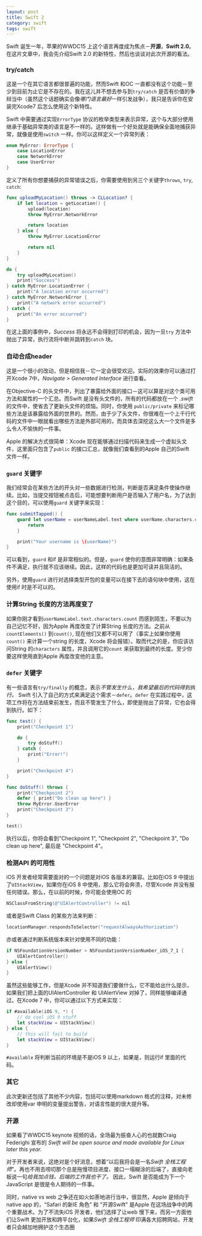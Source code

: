 ```yaml
---
layout: post
title: Swift 2
category: swift
tags: swift
---
```


Swift 诞生一年，苹果的WWDC15 上这个语言再度成为焦点－**开源**，**Swift 2.0**。在这片文章中，我会先介绍Swift 2.0 的新特性，然后也谈谈对此次开源的看法。

### try/catch

这是一个在其它语言都很普遍的功能，然而Swift 和OC 一直都没有这个功能－至少到目前为止它是不存在的。我在这儿并不想去参与到`try/catch` 是否有价值的争辩当中（虽然这个话题确实会像*哪门语言最好*一样引发战争），我只是告诉你在安装完Xcode7 后怎么使用这个新特性。

Swift 中需要通过实现`ErrorType` 协议的枚举类型来表示异常，这个与大部分使用继承于基础异常类的语言是不一样的。这样做有一个好处就是能确保全面地捕获异常，就像是使用`switch` 一样。你可以这样定义一个异常列表：

```swift
enum MyError: ErrorType {
    case LocationError
    case NetworkError
    case UserError
}
```

定义了所有你想要捕获的异常错误之后，你需要使用到另三个关键字`throws`, `try`, `catch`:

```swift
func uploadMyLocation() throws -> CLLocation? {
    if let location = getLocation() {
        upload(location)
        throw MyError.NetworkError

        return location
    } else {
        throw MyError.LocationError

        return nil
    }
}

do {
    try uploadMyLocation()
    print("Success")
} catch MyError.LocationError {
    print("A location error occurred")
} catch MyError.NetworkError {
    print("A network error occurred")
} catch {
    print("An error occurred")
}
```

在这上面的事例中，*Success* 将永远不会得到打印的机会，因为一旦`try` 方法中抛出了异常，执行流将中断并跳转到`catch` 块。

<!-- more -->
### 自动合成header
这是一个很小的改动，但是相信我－它一定会很受欢迎。实际的效果你可以通过打开Xcode 7中，*Navigate > Generated Interface* 进行查看。

在Objective-C 的头文件中，列出了暴露给外面的接口－这可以算是对这个类可用方法和属性的一个汇总。而Swift 是没有头文件的，所有的代码都放在一个 *.swift* 的文件中，使省去了更新头文件的烦恼。同时，你使用 `public/private` 来标记哪些方法是该暴露给外面的世界的。然而，由于少了头文件，你很难在一个上千行代码的文件中一眼就看出哪些方法是外部可用的，而具体去深挖这么大一个文件是多么令人不愉快的一件事。

Apple 的解决方式很简单：Xcode 现在能够通过扫描代码来生成一个虚拟头文件，这里面只包含了`public` 的接口汇总，就像我们查看到的Apple 自己的Swift 文件一样。

### `guard` 关键字

我们经常会在某些方法的开头对一些数据进行检测，判断是否满足条件使操作继续。比如，当提交按钮被点击后，可能想要判断用户是否输入了用户名，为了达到这个目的，可以使用`guard` 关键字来实现：

```swift
func submitTapped() {
    guard let userName = userNameLabel.text where userName.characters.count > 0 else {
        return
    }

    print("Your username is \(userName)")
}
```

可以看到，`guard` 和if 是非常相似的。但是，`guard` 使你的意图非常明确：如果条件不满足，执行就不应该继续。因此，这样的代码也是更加可读并且简洁的。

另外，使用`guard` 进行对选择类型开包的变量可以在接下去的语句块中使用，这在使用if 时是不可以的。

### 计算String 长度的方法再度变了

如果你刚才看到`userNameLabel.text.characters.count` 而感到陌生，不要以为自己记忆不好，因为Apple 再度改变了计算String 长度的方法。之前从`countElements()` 到`count()`, 现在他们又都不可以用了（事实上如果你使用`count()` 来计算一个string 的长度，Xcode 将会报错）。取而代之的是，你应该访问String 的`characters` 属性，并且调用它的`count` 来获取到最终的长度。至少你要这样使用直到Apple 再度改变他的主意。

### `defer` 关键字

有一些语言有`try/finally` 的概念，表示*不管发生什么，我希望最后的代码得到执行。* Swift 引入了自己的方式来满足这个需求－`defer`。`defer` 在实践过程中，这项工作将在方法结束前发生，而且不管发生了什么，即使是抛出了异常，它也会得到执行。如下：

```swift
func test() {
    print("Checkpoint 1")

    do {
        try doStuff()
    } catch {
        print("Error!")
    }

    print("Checkpoint 4")
}

func doStuff() throws {
    print("Checkpoint 2")
    defer { print("Do clean up here") }
    throw MyError.UserError
    print("Checkpoint 3")
}

test()
```

执行以后，你将会看到"Checkpoint 1", "Checkpoint 2", "Checkpoint 3", "Do clean up here", 最后是 "Checkpoint 4"。

### 检测API 的可用性

iOS 开发者经常需要面对的一个问题是对iOS 各版本的兼容。比如在iOS 9 中提出了`UIStackView`，如果你在iOS 8 中使用，那么它将会奔溃，尽管Xcode 并没有报任何错误。那么，在以前的时候，你可能会使用OC 的

```objective-c
NSClassFromString(@"UIAlertController") != nil
```

或者是Swift Class 的某些方法来判断：

```swift
locationManager.respondsToSelector("requestAlwaysAuthorization")
```

亦或者通过判断系统版本来针对使用不同的功能：

```swift
if NSFoundationVersionNumber > NSFoundationVersionNumber_iOS_7_1 {
    UIAlertController()
} else {
    UIAlertView()
}
```

虽然这些能够工作，但是Xcode 并不知道我们要做什么，它不能给出什么提示，如果我们把上面的UIAlertController 和 UIAlertView 对掉了，同样能够编译通过。在Xcode 7 中，你可以通过以下方式来实现：

```swift
if #available(iOS 9, *) {
    // do cool iOS 9 stuff
    let stackView = UIStackView()
} else {
    // this will fail to build
    let stackView = UIStackView()
}
```

`#available` 将判断当前的环境是不是iOS 9 以上，如果是，则运行if 里面的代码。

### 其它

此次更新还包括了其他不少内容，包括可以使用markdown 格式的注释，对未修改却使用var 申明的变量提出警告，对语言性能的很大提升等。

### 开源

如果看了WWDC15 keynote 视频的话，全场最为振奋人心的也就数Craig Federighi 宣布的 *Swift will be open source and made available for Linux later this year.*

对于开发者来说，这绝对是个好消息，想着“以后我将会是一名*Swift 全栈工程师*”。再也不用去唠叨那个总是拖慢项目进度、接口一塌糊涂的后端了，直接向老板说一句*给我加点钱，后端的工作我也干了。* 因此，Swift 是否能成为下一个JavaScript 是很是令人期待的一件事。

同时，native vs web 之争还在如火如荼地进行当中，很显然，Apple 是倾向于native app 的，“Safari 的新IE 角色” 和 "开源Swift" 是Apple 在这场战争中的两个重要战术。为了不流失iOS 开发者，他们选择了让web 慢下来，而另一方面他们让Swift 更加开放和跨平台化，如果*Swift 全栈工程师* 印满各大招聘网站，开发者只会越加地拥护这个生态圈
